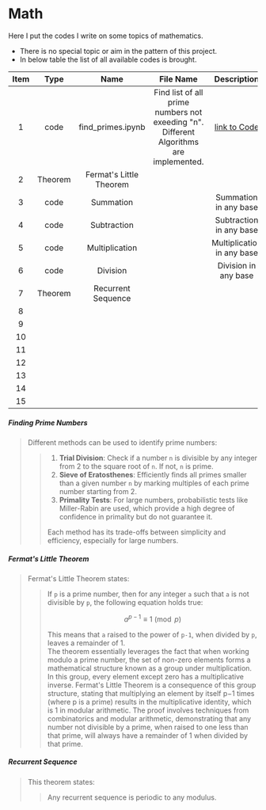 # Math
Here I put the codes I write on some topics of mathematics.  
* There is no special topic or aim in the pattern of this project.  
* In below table the list of all available codes is brought.


| Item |  Type   |                Name             | File Name | Description | Link |
|:----:|:-------:|:-------------------------------:|:---------:|:-----------:|:----:|
| 1    | code    | find_primes.ipynb               | Find list of all prime numbers not exeeding "n". Different Algorithms are implemented. | [link to Code](https://github.com/mohsenhy/Math/blob/main/find_primes.ipynb) |
| 2    | Theorem | Fermat's Little Theorem         |                |
| 3    | code    | Summation                       |                |Summation in any base |  |
| 4    | code    | Subtraction                     |                |Subtraction in any base |  |
| 5    | code    | Multiplication            |                |Multiplication in any base  |  |
| 6    | code    | Division                  |                |Division in any base  |  |
| 7    | Theorem | Recurrent Sequence        |                |  |
| 8    |         |                           |                |  |
| 9    |         |                           |                |  |
| 10   |         |                           |                |  |
| 11   |         |                           |                |  |
| 12   |         |                           |                |  |
| 13   |         |                           |                |  |
| 14   |         |                           |                |  |
| 15   |         |                           |                |  |

##### *Finding Prime Numbers*

<blockquote>
  
Different methods can be used to identify prime numbers:
<blockquote>

  1. **Trial Division**: Check if a number `n` is divisible by any integer from 2 to the square root of `n`. If not, `n` is prime.
  2. **Sieve of Eratosthenes**: Efficiently finds all primes smaller than a given number `n` by marking multiples of each prime number starting from 2.
  3. **Primality Tests**: For large numbers, probabilistic tests like Miller-Rabin are used, which provide a high degree of confidence in primality but do not guarantee it.

Each method has its trade-offs between simplicity and efficiency, especially for large numbers.

</blockquote></blockquote>

##### *Fermat's Little Theorem*
<blockquote>
Fermat's Little Theorem states:
<blockquote>

If `p` is a prime number, then for any integer `a` such that `a` is not divisible by `p`, the following equation holds true:  

$$
a^{p-1} \equiv 1 \pmod{p}
$$  

This means that `a` raised to the power of `p-1`, when divided by `p`, leaves a remainder of 1.  
The theorem essentially leverages the fact that when working modulo a prime number, the set of non-zero elements forms a mathematical structure known as a group under multiplication. In this group, every element except zero has a multiplicative inverse. Fermat's Little Theorem is a consequence of this group structure, stating that multiplying an element by itself p−1 times (where p is a prime) results in the multiplicative identity, which is 1 in modular arithmetic. The proof involves techniques from combinatorics and modular arithmetic, demonstrating that any number not divisible by a prime, when raised to one less than that prime, will always have a remainder of 1 when divided by that prime.
</blockquote></blockquote>


##### *Recurrent Sequence*
<blockquote>
This theorem states:
<blockquote>

Any recurrent sequence is periodic to any modulus.

</blockquote>  
</blockquote>

